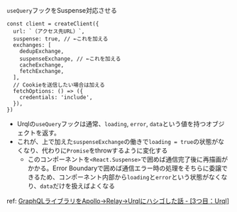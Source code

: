 

`useQuery`フックをSuspense対応させる
```tsx
const client = createClient({
  url: `（アクセス先URL）`,
  suspense: true, // ←これを加える
  exchanges: [
    dedupExchange,
    suspenseExchange, // ←これを加える
    cacheExchange,
    fetchExchange,
  ],
  // Cookieを送信したい場合は加える
  fetchOptions: () => ({
    credentials: 'include',
  }),
})
```

- Urqlの`useQuery`フックは通常、`loading`, `error`, `data`という値を持つオブジェクトを返す。
- これが、上で加えた`suspenseExchange`の働きで`loading = true`の状態がなくなり、代わりに`Promise`をthrowするように変化する
	- このコンポーネントを`<React.Suspense>`で囲めば通信完了後に再描画がかかる。Error Boundaryで囲めば通信エラー時の処理をそちらに委譲できるため、コンポーネント内部から`loading`と`error`という状態がなくなり、`data`だけを扱えばよくなる

ref: [GraphQLライブラリをApollo→Relay→Urqlにハシゴした話 - [3つ目：Urql]](https://nulab.com/ja/blog/nulab/graphql-apollo-relay-urql/#3%E3%81%A4%E7%9B%AE%EF%BC%9AUrql)

